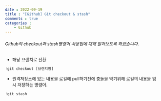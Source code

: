 ```yaml
---
date : 2022-09-19
title : "[Github] Git checkout & stash"
comments : true
categories : 
    - Github
---
```


###### Github의 checkout과 stash명령어 사용법에 대해 알아보도록 하겠습니다.

* 해당 브랜치로 전환

```python
!git checkout [브랜치명]
```

* 원격저장소에 있는 내용을 로컬에 pull하기전에 충돌을 막기위해 로컬의 내용을 임시 저장하는 명령어.

```python
!git stash
```


